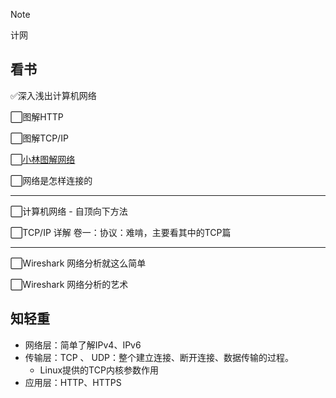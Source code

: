 > [!NOTE]
> 计网

## 看书

✅深入浅出计算机网络

⬜图解HTTP

⬜图解TCP/IP

⬜[小林图解网络](https://xiaolincoding.com/network/)

⬜网络是怎样连接的

---

⬜计算机⽹络 - ⾃顶向下⽅法

⬜TCP/IP 详解 卷⼀：协议：难啃，主要看其中的TCP篇

---

⬜Wireshark ⽹络分析就这么简单

⬜Wireshark ⽹络分析的艺术

## 知轻重

- 网络层：简单了解IPv4、IPv6
- 传输层：TCP 、 UDP：整个建立连接、断开连接、数据传输的过程。
  - Linux提供的TCP内核参数作用
- 应用层：HTTP、HTTPS
